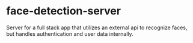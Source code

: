 # face-detection-server
Server for a full stack app that utilizes an external api to recognize faces, but handles authentication and user data internally.
